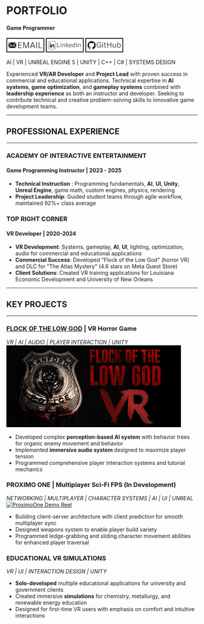 # PORTFOLIO
#### Game Programmer

[![Email](assets/img/Email.png)](mailto:drewfunderburkbusiness@gmail.com)
[![LinkedIn](assets/img/LinkedIn.png)](https://www.linkedin.com/in/drew-funderburk)
[![GitHub](assets/img/Github.png)](https://github.com/drewfunderburk)

AI | VR | UNREAL ENGINE 5 | UNITY | C++ | C# | SYSTEMS DESIGN

Experienced **VR/AR Developer** and **Project Lead** with proven success in commercial and educational applications. 
Technical expertise in **AI systems**, **game optimization**, and **gameplay systems** combined with **leadership experience** 
as both an instructor and developer. Seeking to contribute technical and creative problem-solving skills to 
innovative game development teams.

---
## PROFESSIONAL EXPERIENCE
---
### ACADEMY OF INTERACTIVE ENTERTAINMENT
#### Game Programming Instructor | 2023 - 2025
- **Technical Instruction** : Programming fundamentals, **AI**, **UI**, **Unity**, **Unreal Engine**, game math, custom engines, physics, rendering 
- **Project Leadership**: Guided student teams through agile workflow, maintained 92%+ class average

### TOP RIGHT CORNER
#### VR Developer | 2020-2024
- **VR Development**: Systems, gameplay, **AI**, **UI**, lighting, optimization, audio for commercial and educational applications
- **Commercial Success**: Developed "Flock of the Low God" (horror VR) and DLC for "The Atlas Mystery" (4.6 stars on Meta Quest Store)
- **Client Solutions**: Created VR training applications for Louisiana Economic Development and University of New Orleans

---
## KEY PROJECTS
---
### [FLOCK OF THE LOW GOD](https://store.steampowered.com/app/2093550/Flock_of_the_Low_God/) | VR Horror Game
*VR | AI | AUDIO | PLAYER INTERACTION | UNITY*
[![Flock of the Low God Header](assets/img/FlockOfTheLowGodHeader.jpg)](https://store.steampowered.com/app/2093550/Flock_of_the_Low_God/)

- Developed complex **perception-based AI system** with behavior trees for organic enemy movement and behavior
- Implemented **immersive audio system** designed to maximize player tension
- Programmed comprehensive player interaction systems and tutorial mechanics

### PROXIMO ONE | Multiplayer Sci-Fi FPS (In Development)
*NETWORKING | MULTIPLAYER | CHARACTER SYSTEMS | AI | UI | UNREAL*
[![ProximoOne Demo Reel](https://img.youtube.com/vi/3XEfjEYu_v0/0.jpg)](https://www.youtube.com/watch?v=3XEfjEYu_v0)

- Building client-server architecture with client prediction for smooth multiplayer sync
- Designed weapons system to enable player build variety
- Programmed ledge-grabbing and sliding character movement abilities for enhanced player traversal

### EDUCATIONAL VR SIMULATIONS
*VR | UI | INTERACTION DESIGN | UNITY*

- **Solo-developed** multiple educational applications for university and government clients
- Created immersive **simulations** for chemistry, metallurgy, and renewable energy education
- Designed for first-time VR users with emphasis on comfort and intuitive interactions
